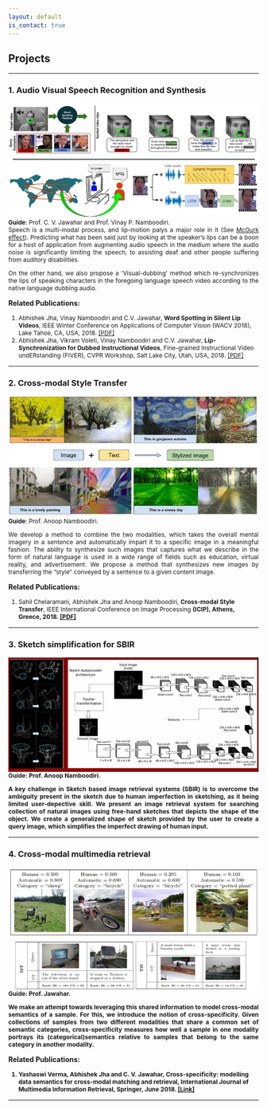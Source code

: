 ```yaml
---
layout: default
is_contact: true
---
```


## Projects





***

<h3> 1. Audio Visual Speech Recognition and Synthesis </h3>

<img class="img_custom" src="images/vsr_synth.jpg" align="right" padding ="10px"/>

<div style="font-size:12px;text-align:justify;">

<strong>Guide</strong>: Prof. C. V. Jawahar and Prof. Vinay P. Namboodiri.
<br>
Speech is a multi-modal process, and lip-motion palys a major role in it (See <a href="https://www.youtube.com/watch?v=G-lN8vWm3m0">McGurk effect</a>). Predicting what has been said just by looking at the speaker’s lips can be a boon for a host of application from augmenting audio speech in the medium where the audio noise is significantly limiting the speech, to assisting deaf and other people suffering from auditory disabilities.

On the other hand, we also propose a 'Visual-dubbing' method which re-synchronizes the lips of speaking characters in the foregoing language speech video according to the native language dubbing audio.

</div>

**Related Publications:**

<div style="font-size:12px;">
<ol class="c">
<li>Abhishek Jha, Vinay Namboodiri and C.V. Jawahar, <strong>Word Spotting in Silent Lip Videos</strong>, IEEE Winter Conference on Applications of Computer Vision (WACV 2018), Lake Tahoe, CA, USA, 2018. <a href="https://cvit.iiit.ac.in/images/ConferencePapers/2018/Word-Spotting-in-Silent-Lip-Videos.pdf">[PDF]</a></li>

<li>Abhishek Jha, Vikram Voleti, Vinay Namboodiri and C.V. Jawahar, <strong>Lip-Synchronization for Dubbed Instructional Videos</strong>, Fine-grained Instructional Video undERstanding (FIVER), CVPR Workshop, Salt Lake City, Utah, USA, 2018. <a href="http://fiver.eecs.umich.edu/abstracts/CVPRW_2018_FIVER_A_Jha.pdf">[PDF]</a></li>
</ol>
</div>



***

<h3> 2. Cross-modal Style Transfer </h3>

<img class="img_custom" src="images/text2style.jpg" align="right" padding ="10px"/>

<div style="font-size:12px;text-align:justify;">

<strong>Guide</strong>: Prof. Anoop Namboodiri.
<br>

We develop a method to combine the two modalities, which takes the overall mental imagery in a sentence and automatically impart it to a specific image in a meaningful fashion. The ability to synthesize such images that captures what we describe in the form of natural language is used in a wide range of fields such as education, virtual reality, and advertisement. We propose a method that synthesizes new images by transferring the “style” conveyed by a sentence to a given content image.

</div>

**Related Publications:**

<div style="font-size:12px;">
<ol class="c">
<li>Sahil Chelaramani, Abhishek Jha and Anoop Namboodiri, <strong>Cross-modal Style Transfer</strong>, IEEE International Conference on Image Processing <strong>(ICIP), Athens, Greece, 2018. <a href="https://drive.google.com/file/d/1lT8HNGrsUio9MW87XNattaUz5hsBkXYO/view?usp=sharing">[PDF]</a></li>

</ol>
</div>


***

<h3> 3. Sketch simplification for SBIR </h3>

<img class="img_custom" src="images/unsupervised_sbir.jpg" align="right" padding ="10px"/>

<div style="font-size:12px;text-align:justify;">

<strong>Guide</strong>: Prof. Anoop Namboodiri.
<br>

A key challenge in Sketch based image retrieval systems (SBIR) is to overcome the ambiguity present in the sketch due to human imperfection in sketching, as it being limited user-depective skill. We present an image retrieval system for searching collection of natural images using free-hand sketches that depicts the shape of the object. We create a generalized shape of sketch provided by the user to create a query image, which simplifies the imperfect drawing of human input.


</div>

***


<h3> 4. Cross-modal multimedia retrieval</h3>

<img class="img_custom" src="images/cross_specificity.jpg" align="right" padding ="10px"/>

<div style="font-size:12px;text-align:justify;">

<strong>Guide</strong>: Prof. Jawahar.
<br>


We make an attempt towards leveraging this shared information to model cross-modal semantics of a sample. For this, we introduce the notion of cross-specificity. Given collections of samples from two different modalities that share a common set of semantic categories, cross-specificity measures how well a sample in one modality portrays its (categorical)semantics relative to samples that belong to the same category in another modality.


</div>

**Related Publications:**

<div style="font-size:12px;">
<ol class="c">
<li> Yashaswi Verma, Abhishek Jha and C. V. Jawahar, <strong>Cross-specificity: modelling data semantics for cross-modal matching and retrieval</strong>, International Journal of Multimedia Information Retrieval, Springer, June 2018. <a href="https://link.springer.com/article/10.1007/s13735-017-0138-7">[Link]</a></li>

</ol>
</div>

***